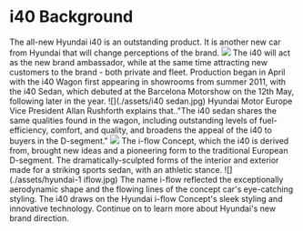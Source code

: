 # i40 Background
The all-new Hyundai i40 is an outstanding product. It is another new car from Hyundai that will change perceptions of the brand.
![](./assets/Hyundai-i40-wagon-renderings-price.jpg)
The i40 will act as the new brand ambassador, while at the same time attracting new customers to the brand - both private and fleet. Production began in April with the i40 Wagon first appearing in showrooms from summer 2011, with the i40 Sedan, which debuted at the Barcelona Motorshow on the 12th May, following later in the year.
![](./assets/i40 sedan.jpg)
Hyundai Motor Europe Vice President Allan Rushforth explains that.."The i40 sedan shares the same qualities found in the wagon, including outstanding levels of fuel-efficiency, comfort, and quality, and broadens the appeal of the i40 to buyers in the D-segment."
![](./assets/NEW_Allan%252520Rushforth_20070905124945.jpg)
The i-flow Concept, which the i40 is derived from, brought new ideas and a pioneering form to the traditional European D-segment. The dramatically-sculpted forms of the interior and exterior made for a striking sports sedan, with an athletic stance.
![](./assets/hyundai-1 iflow.jpg)
The name i-flow reflected the exceptionally aerodynamic shape and the flowing lines of the concept car's eye-catching styling. The i40 draws on the Hyundai i-flow Concept's sleek styling and innovative technology. Continue on to learn more about Hyundai's new brand direction.
